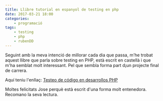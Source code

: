```yaml
---
title: Llibre tutorial en espanyol de testing en php
date: 2017-03-21 18:00
categories:
    - programació
tags:
    - testing
    - php
    - rubenDD
---
```

Seguint amb la meva intenció de millorar cada dia que passa, m'he trobat aquest llibre
que parla sobre testing en PHP, està escrit en castellà i que m'ha semblat molt interessant. Pel que sembla forma part d¡un projecte final de carrera.

Aquí teniu l'enllaç:
<a target="_blank" href="https://jose.gitbooks.io/testing-book/content/Introduccion.html">Testeo de código en desarrollos PHP</a>

Moltes felicitats Jose perquè està escrit d'una forma molt entenedora. Recomano la seva lectura.